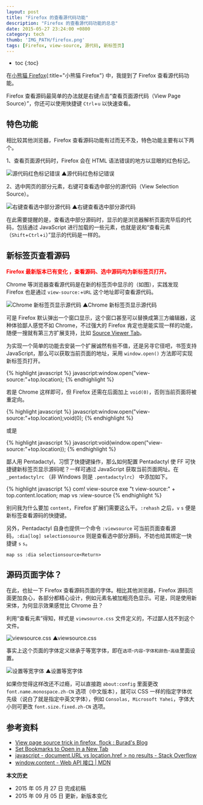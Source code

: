 ```yaml
---
layout: post
title: "Firefox 的查看源代码功能"
description: "Firefox 的查看源代码功能的总总"
date: 2015-05-27 23:24:00 +0800
category: tech
thumb: 'IMG_PATH/firefox.png'
tags: [Firefox, view-source, 源代码, 新标签页]
---
```


* toc
{:toc}

在[小熊猫 Firefox](firefox.html){:title="小熊猫 Firefox"} 中，我提到了 Firefox 查看源代码功能。

Firefox 查看源码最简单的办法就是右键点击“查看页面源代码（View Page Source）”，你还可以使用快捷键 `Ctrl`+`u` 以快速查看。

## 特色功能

相比较其他浏览器，Firefox 查看源码功能有过而无不及，特色功能主要有以下两个。

1、查看页面源代码时，Firefox 会在 HTML 语法错误的地方以显眼的红色标记。

![源代码红色标记错误]({{site.IMG_PATH}}/view-source-in-firefox-01.png)
▲源代码红色标记错误

2、选中网页的部分元素，右键可查看选中部分的源代码（View Selection Source）。

![右键查看选中部分源代码]({{site.IMG_PATH}}/view-source-in-firefox-02.png)
▲右键查看选中部分源代码

在此需要提醒的是，查看选中部分源码时，显示的是浏览器解析页面完毕后的代码，包括通过 JavaScript 进行加载的一些元素，也就是说和“查看元素（`Shift`+`Ctrl`+`i`）”显示的代码是一样的。

## 新标签页查看源码

<strong style="color:red">Firefox 最新版本已有变化 ，查看源码、选中源码均为新标签页打开。</strong>

Chrome 等浏览器查看源代码是在新的标签页中显示的（如图），实践发现 Firefox 也是通过 `view-source:`+`URL` 这个地址即可查看源代码。

![Chrome 新标签页显示源代码]({{site.IMG_PATH}}/view-source-in-firefox-03.png)
▲Chrome 新标签页显示源代码

可是 Firefox 默认弹出一个窗口显示，这个窗口甚至可以替换成第三方编辑器，这种体验鄙人感觉不如 Chrome，不过强大的 Firefox 肯定也是能实现一样的功能，随便一搜就有第三方扩展支持，比如 [Source Viewer Tab](https://addons.mozilla.org/en-US/firefox/addon/source-viewer-tab/)。

为实现一个简单的功能去安装一个扩展诚然有些不值，还是另寻它径吧，书签支持 JavaScript，那么可以获取当前页面的地址，采用 `window.open()` 方法即可实现新标签页打开。

{% highlight javascript %}
javascript:window.open("view-source:"+top.location);
{% endhighlight %}

若是 Chrome 这样即可，但 Firefox 还需在后面加上 `void(0)`，否则当前页面将被重定向。

{% highlight javascript %}
javascript:window.open("view-source:"+top.location);void(0);
{% endhighlight %}

或是

{% highlight javascript %}
javascript:void(window.open("view-source:"+top.location));
{% endhighlight %}

鄙人用 Pentadactyl，习惯了快捷键操作，那么如何配置 Pentadactyl 使 FF 可快捷键新标签页显示源码呢？一样可通过 JavaScript 获取当前页面网址。在 `_pentadactylrc` （非 Windows 则是 `.pentadactylrc`） 中添加如下。

{% highlight javascript %}
com! view-source exe "t view-source:" + top.content.location;
map vs :view-source<Return>
{% endhighlight %}

别问我为什么要加 `content`，Firefox 扩展们需要这么干。`:rehash` 之后，`v` `s` 便是新标签查看源码的快捷键。

另外，Pentadactyl 自身也提供一个命令 `:viewsource` 可当前页面查看源码，`:dia[log] selectionsource` 则是查看选中部分源码，不妨也给其绑定一快捷键 `s` `s`。

    map ss :dia selectionsource<Return>

## 源码页面字体？

在此，也扯一下 Firefox 查看源码页面的字体。相比其他浏览器，Firefox 源码页面更加良心，各部分都精心设计，例如元素名被加粗亮色显示。可是，同是使用新宋体，为何显示效果感觉比 Chrome 丑？

利用“查看元素”得知，样式是 `viewsource.css` 文件定义的，不过鄙人找不到这个文件。

![viewsource.css]({{site.IMG_PATH}}/view-source-in-firefox-04.png)
▲viewsource.css

事实上这个页面的字体定义继承于等宽字体，即在`选项`-`内容`-`字体和颜色`-`高级`里面设置。

![设置等宽字体]({{site.IMG_PATH}}/view-source-in-firefox-05.png)
▲设置等宽字体

如果你觉得这样改还不过瘾，可以直接跑 `about:config` 里面更改 `font.name.monospace.zh-CN` 选项（中文版本），就可以 CSS 一样的指定字体优先级（说白了就是指定中英文字体），例如 `Consolas, Microsoft Yahei`，字体大小则可更改 `font.size.fixed.zh-CN` 选项。

## 参考资料

* [View page source trick in firefox, flock : Burad's Blog](http://www.aburad.com/blog/2008/04/view-page-source-trick-in-firefox-flock.html)
* [Set Bookmarks to Open in a New Tab](http://lifehacker.com/5784781/set-bookmarks-to-open-in-a-new-tab-in-chrome)
* [javascript - document.URL vs location.href > no results - Stack Overflow](http://stackoverflow.com/questions/5164964/document-url-vs-location-href-no-results)
* [window.content - Web API 接口 \| MDN](https://developer.mozilla.org/zh-CN/docs/Web/API/Window/content)

**本文历史**

* 2015 年 05 月 27 日 完成初稿
* 2015 年 09 月 05 日 更新，新版本变化
